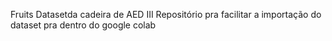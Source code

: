 Fruits Datasetda cadeira de AED III
Repositório pra facilitar a importação do dataset pra dentro do google colab
